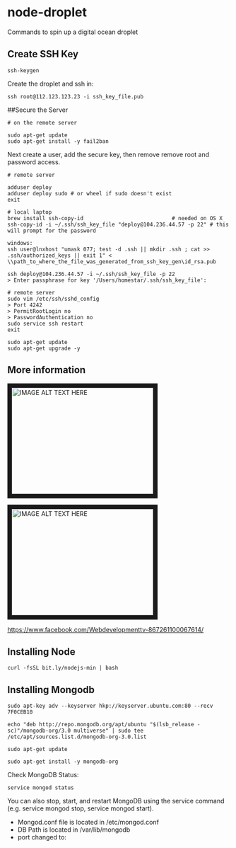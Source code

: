 # node-droplet
Commands to spin up a digital ocean droplet

## Create SSH Key
```linux
ssh-keygen
```

Create the droplet and ssh in:
```linux
ssh root@112.123.123.23 -i ssh_key_file.pub
```

##Secure the Server

```linux
# on the remote server

sudo apt-get update
sudo apt-get install -y fail2ban
```

Next create a user, add the secure key, then remove remove root and password access.

```linux
# remote server

adduser deploy
adduser deploy sudo # or wheel if sudo doesn't exist
exit
```

```linux
# local laptop
brew install ssh-copy-id                            # needed on OS X
ssh-copy-id -i ~/.ssh/ssh_key_file "deploy@104.236.44.57 -p 22" # this will prompt for the password

windows:
ssh user@lnxhost "umask 077; test -d .ssh || mkdir .ssh ; cat >> .ssh/authorized_keys || exit 1" < \\path_to_where_the_file_was_generated_from_ssh_key_gen\id_rsa.pub

ssh deploy@104.236.44.57 -i ~/.ssh/ssh_key_file -p 22
> Enter passphrase for key '/Users/homestar/.ssh/ssh_key_file':
```

```linux
# remote server
sudo vim /etc/ssh/sshd_config
> Port 4242
> PermitRootLogin no
> PasswordAuthentication no
sudo service ssh restart
exit
```

```linux
sudo apt-get update
sudo apt-get upgrade -y
```

## More information

<a href="http://www.youtube.com/watch?feature=player_embedded&v=YZzhIIJmlE0
" target="_blank"><img src="http://img.youtube.com/vi/YZzhIIJmlE0/0.jpg" 
alt="IMAGE ALT TEXT HERE" width="320" height="240" border="10" /></a>

<a href="http://www.youtube.com/watch?feature=player_embedded&v=BJZZnhGtR4A
" target="_blank"><img src="http://img.youtube.com/vi/BJZZnhGtR4A/0.jpg" 
alt="IMAGE ALT TEXT HERE" width="320" height="240" border="10" /></a>

https://www.facebook.com/Webdevelopmenttv-867261100067614/

## Installing Node

```linux
curl -fsSL bit.ly/nodejs-min | bash
```

## Installing Mongodb

```linux
sudo apt-key adv --keyserver hkp://keyserver.ubuntu.com:80 --recv 7F0CEB10

echo "deb http://repo.mongodb.org/apt/ubuntu "$(lsb_release -sc)"/mongodb-org/3.0 multiverse" | sudo tee /etc/apt/sources.list.d/mongodb-org-3.0.list

sudo apt-get update

sudo apt-get install -y mongodb-org
```

Check MongoDB Status: 
```linux
service mongod status
```

You can also stop, start, and restart MongoDB using the service command (e.g. service mongod stop, service mongod start).
* Mongod.conf file is located in /etc/mongod.conf
* DB Path is located in /var/lib/mongodb
* port changed to: 
